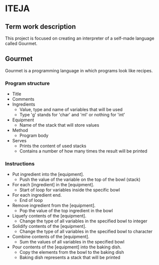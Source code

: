 # ITEJA
## Term work description
This project is focused on creating an interpreter of a self-made language called Gourmet.

## Gourmet
Gourmet is a programming language in which programs look like recipes. 

### Program structure
* Title
* Comments
* Ingredients
  * Value, type and name of variables that will be used
  * Type 'g' stands for 'char' and 'ml' or nothing for 'int'
* Equipment
  * Name of the stack that will store values
* Method
  * Program body
* Serves
  * Prints the content of used stacks
  * Contains a number of how many times the result will be printed

### Instructions
  * Put ingredient into the [equipment].
    * Push the value of the variable on the top of the bowl (stack)
  * For each [ingredient] in the [equipment].
    * Start of loop for variables inside the specific bowl
  * For each ingredient end.
    * End of loop
  * Remove ingredient from the [equipment].
    * Pop the value of the top ingredient in the bowl
  * Liquefy contents of the [equipment].
    * Change the type of all variables in the specified bowl to integer
  * Solidify contents of the [equipment].
    * Change the type of all variables in the specified bowl to character
  * Combine contents of the [equipment].
    * Sum the values of all variables in the specified bowl
  * Pour contents of the [equipment] into the baking dish.
    * Copy the elements from the bowl to the baking dish
    * Baking dish represents a stack that will be printed